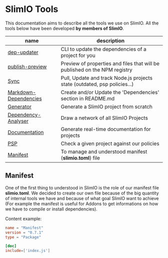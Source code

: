# SlimIO Tools
This documentation aims to describe all the tools we use on SlimIO. All the tools below have been developed **by members of SlimIO**.

| name | description |
| --- | --- |
| [dep-updater](https://github.com/fraxken/dep-updater) | CLI to update the dependencies of a project for you |
| [publish-preview](https://github.com/fraxken/publish-preview) | Preview of properties and files that will be published on the NPM registry |
| [Sync](https://github.com/SlimIO/Sync) | Pull, Update and track Node.js projects state (outdated, psp policies...) |
| [Markdown-Dependencies](https://github.com/SlimIO/Markdown-Dependencies) | Create and/or Update the 'Dependencies' section in README.md |
| [Generator](https://github.com/SlimIO/Generator) | Generate a SlimIO project from scratch |
| [Dependency-Analyser](https://github.com/SlimIO/Dependency-Analyser) | Draw a network of all SlimIO Projects |
| [Documentation](https://github.com/SlimIO/documentation) | Generate real-time documentation for projects |
| [PSP](https://github.com/SlimIO/psp) | Check a given project against our policies |
| [Manifest](https://github.com/SlimIO/Manifest) | To manage and understood manifest (**slimio.toml**) file |

## Manifest

One of the first thing to understood in SlimIO is the role of our manifest file **slimio.toml**. We decided to create our own file because of the big quantity of internal tools we have and because of what goal SlimIO want to achieve (For example the manifest is useful for Addons to get informations on how we have to compile or install dependencies).

Content example:

```toml
name = "Manifest"
version = "0.7.1"
type = "Package"

[doc]
include=['index.js']
```
